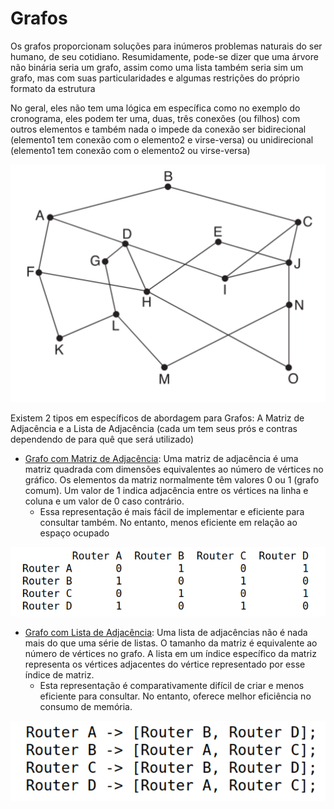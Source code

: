 # Grafos

Os grafos proporcionam soluções para inúmeros problemas naturais do ser humano, de seu cotidiano. Resumidamente, pode-se dizer que uma árvore não binária seria um grafo, assim como uma lista também seria sim um grafo, mas com suas particularidades e algumas restrições do próprio formato da estrutura

No geral, eles não tem uma lógica em específica como no exemplo do cronograma, eles podem ter uma, duas, três conexões (ou filhos) com outros elementos e também nada o impede da conexão ser bidirecional (elemento1 tem conexão com o elemento2 e virse-versa) ou unidirecional (elemento1 tem conexão com o elemento2 ou virse-versa)

![Grafo](image.png)

Existem 2 tipos em específicos de abordagem para Grafos: A Matriz de Adjacência e a Lista de Adjacência (cada um tem seus prós e contras dependendo de para quê que será utilizado)

- [Grafo com Matriz de Adjacência](./MatrizAdjacencia): Uma matriz de adjacência é uma matriz quadrada com dimensões equivalentes ao número de vértices no gráfico. Os elementos da matriz normalmente têm valores 0 ou 1 (grafo comum). Um valor de 1 indica adjacência entre os vértices na linha e coluna e um valor de 0 caso contrário.
  - Essa representação é mais fácil de implementar e eficiente para consultar também. No entanto, menos eficiente em relação ao espaço ocupado 

![Matriz de Adjacência](image-1.png)

- [Grafo com Lista de Adjacência](./ListaAdjacencia): Uma lista de adjacências não é nada mais do que uma série de listas. O tamanho da matriz é equivalente ao número de vértices no grafo. A lista em um índice específico da matriz representa os vértices adjacentes do vértice representado por esse índice de matriz.
  -  Esta representação é comparativamente difícil de criar e menos eficiente para consultar. No entanto, oferece melhor eficiência no consumo de memória.
  
![Lista de Adjacência](image-2.png)